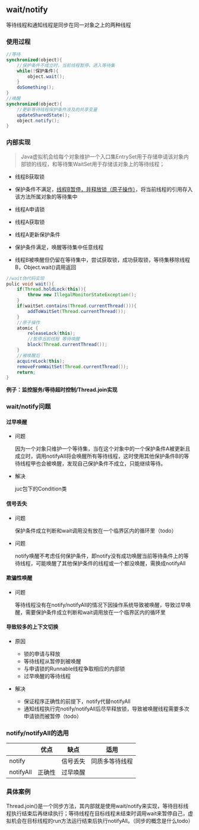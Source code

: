 ## wait/notify

等待线程和通知线程是同步在同一对象之上的两种线程

### 使用过程

```java
//等待
synchronized(object){
    //保护条件不成立时，当前线程暂停，进入等待集
	while(!保护条件){
		object.wait();
	}
	doSomething();
}
//唤醒
synchronized(object){
    //更新等待线程保护条件涉及的共享变量
	updateSharedState();
	object.notify();
}

```

### 内部实现

> Java虚拟机会给每个对象维护一个入口集EntrySet用于存储申请该对象内部锁的线程，和等待集WaitSet用于存储该对象上的等待线程；

- 线程B获取锁

- 保护条件不满足，<u>线程B暂停，并释放锁（原子操作）</u>，将当前线程的引用存入该方法所属对象的等待集中

- 线程A申请锁

- 线程A获取锁

- 线程A更新保护条件

- 保护条件满足，唤醒等待集中任意线程

- 线程B被唤醒但仍留在等待集中，尝试获取锁，成功获取锁，等待集移除线程B，Object.wait()调用返回

```java
//wait伪代码实现
pulic void wait(){
    if(Thread.holdLock(this)){
        throw new IllegalMonitorStateException();
    }
    if(waitSet.contains(Thread.currentThread())){
        addToWaitSet(Thread.currentThread());
    }
    //原子操作
    atomic {
        releaseLock(this);
        //暂停当前线程 等待唤醒
        block(Thread.currentThread());
    }
    //被唤醒后
    acquireLock(this);
    removeFromWaitSet(Thread.currentThread());
    return;
}
```

**例子：监控服务/等待超时控制/Thread.join实现**

### wait/notify问题

#### 过早唤醒

- 问题

  因为一个对象只维护一个等待集，当在这个对象中的一个保护条件A被更新且成立时，调用notifyAll将会唤醒所有等待线程，这时使用其他保护条件B的等待线程甲也会被唤醒，发现自己保护条件不成立，只能继续等待。

- 解决

  juc包下的Condition类

#### 信号丢失

- 问题

  保护条件成立判断和wait调用没有放在一个临界区内的循环里（todo）

- 问题

  notify唤醒不考虑任何保护条件，即notify没有成功唤醒当前等待条件上的等待线程，可能唤醒了其他保护条件的线程或一个都没唤醒，需换成notifyAll

#### 欺骗性唤醒

- 问题

  等待线程没有在notify/notifyAll的情况下因操作系统导致被唤醒，导致过早唤醒，需要保护条件成立判断和wait调用放在一个临界区内的循环里

#### 导致较多的上下文切换

- 原因
  - 锁的申请与释放
  - 等待线程从暂停到被唤醒
  - 与申请锁的Runnable线程争取相应的内部锁
  - 过早唤醒的等待线程

- 解决
  - 保证程序正确性的前提下，notify代替notifyAll
  - 通知线程执行完notify/notifyAll后尽早释放锁，导致被唤醒线程需要多次申请锁而被暂停（todo）

### notify/notifyAll的选用

|           | 优点   | 缺点     | 适用           |
| --------- | ------ | -------- | -------------- |
| notify    |        | 信号丢失 | 同质多等待线程 |
| notifyAll | 正确性 | 过早唤醒 |                |

### 具体案例

Thread.join()是一个同步方法，其内部就是使用wait/notify来实现，等待目标线程执行结束后再继续执行；等待线程在目标线程未结束时调用wait来暂停自己，虚拟机会在目标线程的run方法运行结束后执行notifyAll。（同步的概念是什么todo）
